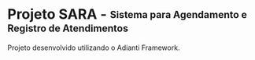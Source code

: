 # Projeto SARA - <sub><sup> Sistema para Agendamento e Registro de Atendimentos </sup></sub>

Projeto desenvolvido utilizando o Adianti Framework.
